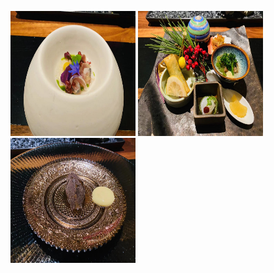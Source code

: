 <p float="left">
  <img src="/pages/food/photos/naka1.jpeg" width="200" height="200">
  <img src="/pages/food/photos/naka2.jpeg" width="200" height="200">
  <img src="/pages/food/photos/naka3.jpeg" width="200" height="200">
</p>
